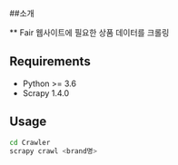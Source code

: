 ##소개

** Fair 웹사이트에 필요한 상품 데이터를 크롤링

## Requirements

* Python >= 3.6
* Scrapy 1.4.0

## Usage

```bash
cd Crawler
scrapy crawl <brand명>
```
